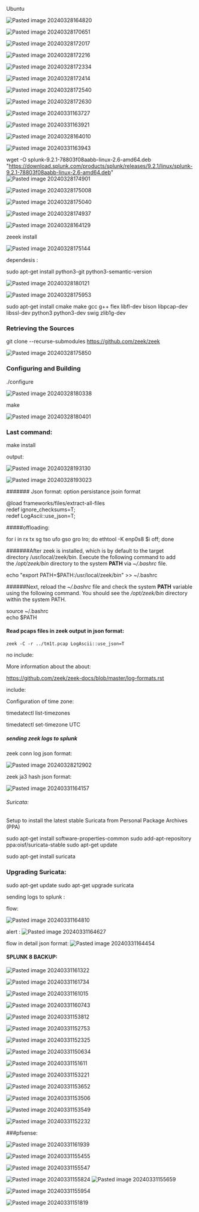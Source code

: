 Ubuntu

![Pasted image 20240328164820](https://github.com/lm3nitro/Projects/assets/55665256/4ed86501-61de-4f1c-8a3a-bd9f694bbc36)


![Pasted image 20240328170651](https://github.com/lm3nitro/Projects/assets/55665256/fb8ccf56-4dea-4e21-8d67-56af9ac31421)

![Pasted image 20240328172017](https://github.com/lm3nitro/Projects/assets/55665256/4180bddb-898c-4a31-99f3-b20c3791a5ac)



![Pasted image 20240328172216](https://github.com/lm3nitro/Projects/assets/55665256/6d18b3bb-75a0-4170-8d5f-fefc87bca6da)


![Pasted image 20240328172334](https://github.com/lm3nitro/Projects/assets/55665256/4de4e42a-517e-467b-bbf4-2fc6821a3f0d)


![Pasted image 20240328172414](https://github.com/lm3nitro/Projects/assets/55665256/6acafe66-49ad-4152-9c7e-25e8adb4c524)



![Pasted image 20240328172540](https://github.com/lm3nitro/Projects/assets/55665256/b6a837a4-b7ec-49f0-bada-f99fb88f932a)


![Pasted image 20240328172630](https://github.com/lm3nitro/Projects/assets/55665256/5b83e5df-8805-4a82-8845-acfe68b31a96)

![Pasted image 20240331163727](https://github.com/lm3nitro/Projects/assets/55665256/c00077b2-1112-4d8c-bd2e-20150db8941d)





![Pasted image 20240331163921](https://github.com/lm3nitro/Projects/assets/55665256/6336f681-7a6f-4847-b96d-f29559a28753)



![Pasted image 20240328164010](https://github.com/lm3nitro/Projects/assets/55665256/cfb65c66-c85c-4bb1-a35a-85b11e02bd5f)



![Pasted image 20240331163943](https://github.com/lm3nitro/Projects/assets/55665256/d9db6d4d-e406-4534-806c-873a7ca71f57)






wget -O splunk-9.2.1-78803f08aabb-linux-2.6-amd64.deb "https://download.splunk.com/products/splunk/releases/9.2.1/linux/splunk-9.2.1-78803f08aabb-linux-2.6-amd64.deb"
![Pasted image 20240328174901](https://github.com/lm3nitro/Projects/assets/55665256/f6998ff3-8dd6-4997-835e-dd9bccba8cd9)


![Pasted image 20240328175008](https://github.com/lm3nitro/Projects/assets/55665256/b9655edc-a64f-4878-aaaa-86258f723959)

![Pasted image 20240328175040](https://github.com/lm3nitro/Projects/assets/55665256/9e119adc-8730-44e1-b744-5baddc674865)


![Pasted image 20240328174937](https://github.com/lm3nitro/Projects/assets/55665256/d8b13770-5550-406b-853b-3e73f2fda0bd)

![Pasted image 20240328164129](https://github.com/lm3nitro/Projects/assets/55665256/774bffde-b410-41df-9cd9-b49beb1a3fc1)


zeeek install 


![Pasted image 20240328175144](https://github.com/lm3nitro/Projects/assets/55665256/a26b5a58-04a7-457a-8a49-3de6d9e06ab6)




dependesis :

 sudo apt-get install python3-git python3-semantic-version

![Pasted image 20240328180121](https://github.com/lm3nitro/Projects/assets/55665256/a2b8a55b-60bb-46c3-b27b-bee307b96302)


![Pasted image 20240328175953](https://github.com/lm3nitro/Projects/assets/55665256/f8e9ca90-36a5-488a-9448-b089fb0f5651)

 sudo apt-get install cmake make gcc g++ flex libfl-dev bison libpcap-dev libssl-dev python3 python3-dev swig zlib1g-dev

### Retrieving the Sources





git clone --recurse-submodules https://github.com/zeek/zeek



![Pasted image 20240328175850](https://github.com/lm3nitro/Projects/assets/55665256/4b3770f6-f7f7-4315-815c-30f530353c1f)


### Configuring and Building




./configure

![Pasted image 20240328180338](https://github.com/lm3nitro/Projects/assets/55665256/9907fe4a-dee7-4bf5-979f-59399e95430a)


make

![Pasted image 20240328180401](https://github.com/lm3nitro/Projects/assets/55665256/cbadbe06-10d0-4b3f-9858-84f79194f12a)


### Last command: 

make install


output:

![Pasted image 20240328193130](https://github.com/lm3nitro/Projects/assets/55665256/823c800a-a775-40ac-9f39-c62c2933639e)






![Pasted image 20240328193023](https://github.com/lm3nitro/Projects/assets/55665256/16d2314f-a2a5-45fd-b823-8ed79f36d6e6)


#######
Json format: 
option persistance jsoin format 

@load frameworks/files/extract-all-files  
redef ignore_checksums=T;  
redef LogAscii::use_json=T;



#####offloading:


for i in rx tx sg tso ufo gso gro lro; do ethtool -K enp0s8 $i off; done 

#######After zeek is installed, which is by default to the target directory /usr/local/zeek/bin. Execute the following command to add the _/opt/zeek/bin_ directory to the system **PATH** via _~/.bashrc_ file.

echo "export PATH=$PATH:/usr/local/zeek/bin" >> ~/.bashrc

######Next, reload the _~/.bashrc_ file and check the system **PATH** variable using the following command. You should see the _/opt/zeek/bin_ directory within the system PATH.


source ~/.bashrc  
echo $PATH



#### Read pcaps files  in zeek output in json format:

```
zeek -C -r ../tm1t.pcap LogAscii::use_json=T
```



no include:


More information about the about: 

https://github.com/zeek/zeek-docs/blob/master/log-formats.rst




include: 

Configuration of time zone:

timedatectl list-timezones

timedatectl set-timezone UTC





##### sending zeek logs to splunk 



zeek conn log json format:

![Pasted image 20240328212902](https://github.com/lm3nitro/Projects/assets/55665256/0584be89-ba59-4aec-ae76-69e872eed795)





zeek ja3 hash json format: 

![Pasted image 20240331164157](https://github.com/lm3nitro/Projects/assets/55665256/8188f8e7-9a8e-4814-8225-ccffaa01d00d)



###### Suricata:

Setup to install the latest stable Suricata from Personal Package Archives (PPA)

sudo apt-get install software-properties-common
sudo add-apt-repository ppa:oisf/suricata-stable
sudo apt-get update

sudo apt-get install suricata


### Upgrading Suricata:

sudo apt-get update
sudo apt-get upgrade suricata





sending logs to splunk :


flow:

![Pasted image 20240331164810](https://github.com/lm3nitro/Projects/assets/55665256/0d0d8eba-1f96-4317-9f92-fd9af9c9248b)




alert :
![Pasted image 20240331164627](https://github.com/lm3nitro/Projects/assets/55665256/62b89c67-a98e-43e0-8c26-eed13331cfd9)


flow in detail json format: 
![Pasted image 20240331164454](https://github.com/lm3nitro/Projects/assets/55665256/c5f548c7-b219-4d84-b1a7-b0c95382bc78)











#### SPLUNK 8 BACKUP:



![Pasted image 20240331161322](https://github.com/lm3nitro/Projects/assets/55665256/d60a2e2a-7304-4c27-bee4-da7bba51e82d)


![Pasted image 20240331161734](https://github.com/lm3nitro/Projects/assets/55665256/70b88005-1b92-4e9d-b659-7e9c53a27d98)

![Pasted image 20240331161015](https://github.com/lm3nitro/Projects/assets/55665256/4fe525ae-cd0a-4017-8acb-92a0499e98f9)



![Pasted image 20240331160743](https://github.com/lm3nitro/Projects/assets/55665256/de9cb3dd-bcb1-4778-b1cc-307d3fb2bb69)


![Pasted image 20240331153812](https://github.com/lm3nitro/Projects/assets/55665256/c9c3ffb1-dadd-4f56-831e-0e5b5587d0f0)




![Pasted image 20240331152753](https://github.com/lm3nitro/Projects/assets/55665256/6d141fe7-4724-467a-bb56-93caa4ae97e2)



![Pasted image 20240331152325](https://github.com/lm3nitro/Projects/assets/55665256/8d1dcac5-1bd7-4564-af18-df9313c08093)



![Pasted image 20240331150634](https://github.com/lm3nitro/Projects/assets/55665256/508547e7-7cac-4a42-9b3b-155c43669283)


![Pasted image 20240331151611](https://github.com/lm3nitro/Projects/assets/55665256/cf3ac96f-6633-40fa-89f3-0df88350a48e)

![Pasted image 20240331153221](https://github.com/lm3nitro/Projects/assets/55665256/6f5a0928-7471-4ca2-840b-f3ed33af272f)


![Pasted image 20240331153652](https://github.com/lm3nitro/Projects/assets/55665256/b77b171b-9ad3-47f0-8d9f-abdaf75ce3dc)



![Pasted image 20240331153506](https://github.com/lm3nitro/Projects/assets/55665256/93382723-6afa-4c29-96bb-6881d1b768b1)


![Pasted image 20240331153549](https://github.com/lm3nitro/Projects/assets/55665256/f516253e-725a-4fab-839f-0fd8fccfb12c)



![Pasted image 20240331152232](https://github.com/lm3nitro/Projects/assets/55665256/674cf9fa-0ec1-4c2c-a9ce-08425280f80a)


###pfsense:




![Pasted image 20240331161939](https://github.com/lm3nitro/Projects/assets/55665256/649aa069-e0a3-4928-a6d2-353c5a7da1d6)




![Pasted image 20240331155455](https://github.com/lm3nitro/Projects/assets/55665256/0b322e24-055c-46f1-8913-2bd2b0501425)


![Pasted image 20240331155547](https://github.com/lm3nitro/Projects/assets/55665256/6dd0ad15-9d96-4eb0-bf3a-7c06fc1c92d8)

![Pasted image 20240331155824](https://github.com/lm3nitro/Projects/assets/55665256/401e6649-223e-464b-a678-b680ff1e98b3)
![Pasted image 20240331155659](https://github.com/lm3nitro/Projects/assets/55665256/eb3dcda9-6d21-481d-b57a-4f0172e526c0)

![Pasted image 20240331155954](https://github.com/lm3nitro/Projects/assets/55665256/65d7fd56-6185-4f66-9799-38f1c10866c1)


![Pasted image 20240331151819](https://github.com/lm3nitro/Projects/assets/55665256/61aa89c4-c610-440c-b96b-f3a5e98483b6)
